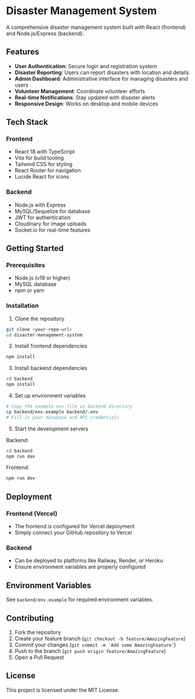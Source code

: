 # Disaster Management System

A comprehensive disaster management system built with React (frontend) and Node.js/Express (backend).

## Features

- **User Authentication**: Secure login and registration system
- **Disaster Reporting**: Users can report disasters with location and details
- **Admin Dashboard**: Administrative interface for managing disasters and users
- **Volunteer Management**: Coordinate volunteer efforts
- **Real-time Notifications**: Stay updated with disaster alerts
- **Responsive Design**: Works on desktop and mobile devices

## Tech Stack

### Frontend
- React 18 with TypeScript
- Vite for build tooling
- Tailwind CSS for styling
- React Router for navigation
- Lucide React for icons

### Backend
- Node.js with Express
- MySQL/Sequelize for database
- JWT for authentication
- Cloudinary for image uploads
- Socket.io for real-time features

## Getting Started

### Prerequisites
- Node.js (v18 or higher)
- MySQL database
- npm or yarn

### Installation

1. Clone the repository
```bash
git clone <your-repo-url>
cd disaster-management-system
```

2. Install frontend dependencies
```bash
npm install
```

3. Install backend dependencies
```bash
cd backend
npm install
```

4. Set up environment variables
```bash
# Copy the example env file in backend directory
cp backend/env.example backend/.env
# Fill in your database and API credentials
```

5. Start the development servers

Backend:
```bash
cd backend
npm run dev
```

Frontend:
```bash
npm run dev
```

## Deployment

### Frontend (Vercel)
- The frontend is configured for Vercel deployment
- Simply connect your GitHub repository to Vercel

### Backend
- Can be deployed to platforms like Railway, Render, or Heroku
- Ensure environment variables are properly configured

## Environment Variables

See `backend/env.example` for required environment variables.

## Contributing

1. Fork the repository
2. Create your feature branch (`git checkout -b feature/AmazingFeature`)
3. Commit your changes (`git commit -m 'Add some AmazingFeature'`)
4. Push to the branch (`git push origin feature/AmazingFeature`)
5. Open a Pull Request

## License

This project is licensed under the MIT License.
